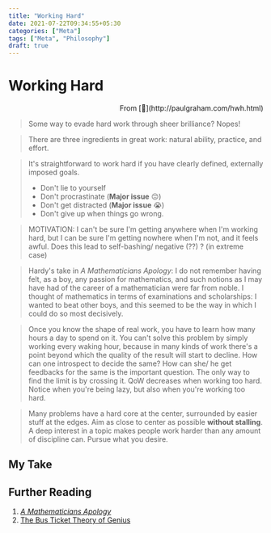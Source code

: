 ```yaml
---
title: "Working Hard"
date: 2021-07-22T09:34:55+05:30
categories: ["Meta"]
tags: ["Meta", "Philosophy"]
draft: true
---
```


# Working Hard

<p style="text-align:right;"> From [🔗](http://paulgraham.com/hwh.html) </p>

> Some way to evade hard work through sheer brilliance? Nopes!

> There are three ingredients in great work: natural ability, practice, and effort.

> It's straightforward to work hard if you have clearly defined, externally imposed goals.
> - Don't lie to yourself
> - Don't procrastinate (**Major issue** 😔)
> - Don't get distracted (**Major issue** 😭)
> - Don't give up when things go wrong. 

> MOTIVATION:  I can't be sure I'm getting anywhere when I'm working hard, but I can be sure I'm getting nowhere when I'm not, and it feels awful. 
Does this lead to self-bashing/ negative (??) ? (in extreme case)

> Hardy's take in *A Mathematicians Apology*:
>  I do not remember having felt, as a boy, any passion for mathematics, and such notions as I may have had of the career of a mathematician were far from noble. I thought of mathematics in terms of examinations and scholarships: I wanted to beat other boys, and this seemed to be the way in which I could do so most decisively. 

> Once you know the shape of real work, you have to learn how many hours a day to spend on it. You can't solve this problem by simply working every waking hour, because in many kinds of work there's a point beyond which the quality of the result will start to decline.
How can one introspect to decide the same? How can she/ he get feedbacks for the same is the important question.
> The only way to find the limit is by crossing it. 
> QoW decreases when working too hard.
> Notice when you're being lazy, but also when you're working too hard.

> Many problems have a hard core at the center, surrounded by easier stuff at the edges. Aim as close to center as possible **without stalling**.
> A deep interest in a topic makes people work harder than any amount of discipline can.
Pursue what you desire.


## My Take

## Further Reading

1. [*A Mathematicians Apology*](https://www.math.ualberta.ca/mss/misc/A%20Mathematician%27s%20Apology.pdf)
2. [The Bus Ticket Theory of Genius](http://paulgraham.com/genius.html)
